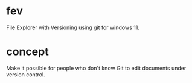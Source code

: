 # fev
File Explorer with Versioning using git for windows 11.

# concept
Make it possible for people who don't know Git to edit documents under version control.
